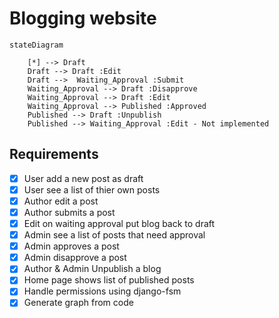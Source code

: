# Blogging website

```mermaid
stateDiagram

    [*] --> Draft
    Draft --> Draft :Edit
    Draft -->  Waiting_Approval :Submit
    Waiting_Approval --> Draft :Disapprove
    Waiting_Approval --> Draft :Edit
    Waiting_Approval --> Published :Approved
    Published --> Draft :Unpublish
    Published --> Waiting_Approval :Edit - Not implemented 

```

## Requirements

- [x] User add a new post as draft
- [x] User see a list of thier own posts
- [x] Author edit a post 
- [x] Author submits a post
- [x] Edit on waiting approval put blog back to draft
- [x] Admin see a list of posts that need approval
- [x] Admin approves a post
- [x] Admin disapprove a post
- [x] Author & Admin Unpublish a blog
- [x] Home page shows list of published posts
- [x] Handle permissions using django-fsm
- [x] Generate graph from code
